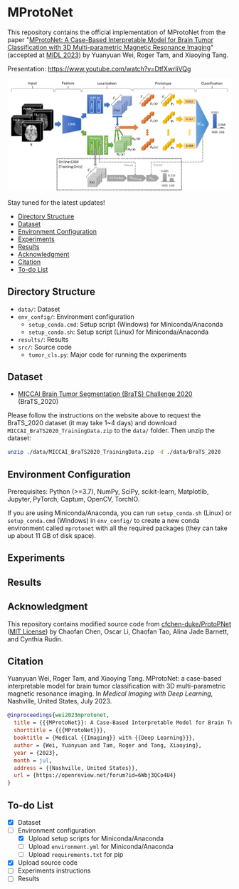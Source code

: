 # MProtoNet

This repository contains the official implementation of MProtoNet from the paper "[MProtoNet: A Case-Based Interpretable Model for Brain Tumor Classification with 3D Multi-parametric Magnetic Resonance Imaging](https://openreview.net/forum?id=6Wbj3QCo4U4 "https://openreview.net/forum?id=6Wbj3QCo4U4")" (accepted at [MIDL 2023](https://2023.midl.io/papers/p218 "https://2023.midl.io/papers/p218")) by Yuanyuan Wei, Roger Tam, and Xiaoying Tang.

Presentation: <https://www.youtube.com/watch?v=DtfXwrliVQg>

![Architecture](./images/architecture.png "The overall architecture of MProtoNet")

Stay tuned for the latest updates!

- [Directory Structure](#directory-structure)
- [Dataset](#dataset)
- [Environment Configuration](#environment-configuration)
- [Experiments](#experiments)
- [Results](#results)
- [Acknowledgment](#acknowledgment)
- [Citation](#citation)
- [To-do List](#to-do-list)

## Directory Structure

- `data/`: Dataset
- `env_config/`: Environment configuration
  - `setup_conda.cmd`: Setup script (Windows) for Miniconda/Anaconda
  - `setup_conda.sh`: Setup script (Linux) for Miniconda/Anaconda
- `results/`: Results
- `src/`: Source code
  - `tumor_cls.py`: Major code for running the experiments

## Dataset

- [MICCAI Brain Tumor Segmentation (BraTS) Challenge 2020](https://www.med.upenn.edu/cbica/brats2020/ "https://www.med.upenn.edu/cbica/brats2020/") (BraTS_2020)

Please follow the instructions on the website above to request the BraTS_2020 dataset (it may take 1~4 days) and download `MICCAI_BraTS2020_TrainingData.zip` to the `data/` folder. Then unzip the dataset:

```sh
unzip ./data/MICCAI_BraTS2020_TrainingData.zip -d ./data/BraTS_2020
```

## Environment Configuration

Prerequisites: Python (>=3.7), NumPy, SciPy, scikit-learn, Matplotlib, Jupyter, PyTorch, Captum, OpenCV, TorchIO.

If you are using Miniconda/Anaconda, you can run `setup_conda.sh` (Linux) or `setup_conda.cmd` (Windows) in `env_config/`  to create a new conda environment called `mprotonet` with all the required packages (they can take up about 11 GB of disk space).

## Experiments

## Results

## Acknowledgment

This repository contains modified source code from [cfchen-duke/ProtoPNet](https://github.com/cfchen-duke/ProtoPNet "https://github.com/cfchen-duke/ProtoPNet") ([MIT License](https://github.com/cfchen-duke/ProtoPNet/blob/81bf2b70cb60e4f36e25e8be386eb616b7459321/LICENSE "https://github.com/cfchen-duke/ProtoPNet/blob/81bf2b70cb60e4f36e25e8be386eb616b7459321/LICENSE")) by Chaofan Chen, Oscar Li, Chaofan Tao, Alina Jade Barnett, and Cynthia Rudin.

## Citation

Yuanyuan Wei, Roger Tam, and Xiaoying Tang. MProtoNet: a case-based interpretable model for brain tumor classification with 3D multi-parametric magnetic resonance imaging. In *Medical Imaging with Deep Learning*, Nashville, United States, July 2023.

```bibtex
@inproceedings{wei2023mprotonet,
  title = {{{MProtoNet}}: A Case-Based Interpretable Model for Brain Tumor Classification with {{3D}} Multi-Parametric Magnetic Resonance Imaging},
  shorttitle = {{{MProtoNet}}},
  booktitle = {Medical {{Imaging}} with {{Deep Learning}}},
  author = {Wei, Yuanyuan and Tam, Roger and Tang, Xiaoying},
  year = {2023},
  month = jul,
  address = {{Nashville, United States}},
  url = {https://openreview.net/forum?id=6Wbj3QCo4U4}
}
```

## To-do List

- [x] Dataset
- [ ] Environment configuration
  - [x] Upload setup scripts for Miniconda/Anaconda
  - [ ] Upload `environment.yml` for Miniconda/Anaconda
  - [ ] Upload `requirements.txt` for pip
- [x] Upload source code
- [ ] Experiments instructions
- [ ] Results
